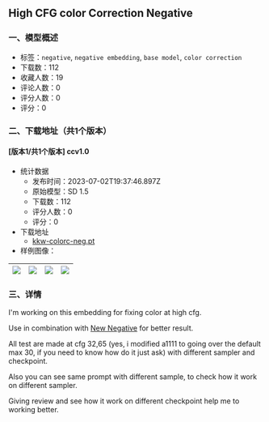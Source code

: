 ## High CFG color Correction Negative
### 一、模型概述

- 标签：`negative`, `negative embedding`, `base model`, `color correction`
- 下载数：112
- 收藏人数：19
- 评论人数：0
- 评分人数：0
- 评分：0

### 二、下载地址（共1个版本）

#### [版本1/共1个版本] ccv1.0

- 统计数据
  - 发布时间：2023-07-02T19:37:46.897Z
  - 原始模型：SD 1.5
  - 下载数：112
  - 评分人数：0
  - 评分：0
- 下载地址
  - [kkw-colorc-neg.pt](https://civitai.com/api/download/models/108953)
- 样例图像：

| <img src="https://image.civitai.com/xG1nkqKTMzGDvpLrqFT7WA/dbcf9b94-1ca8-43d9-8f3f-b07bc63903cc/width=450/1380000.jpeg" /> | <img src="https://image.civitai.com/xG1nkqKTMzGDvpLrqFT7WA/77ca2287-528f-418b-ba03-7264ccacf302/width=450/1380002.jpeg" /> | <img src="https://image.civitai.com/xG1nkqKTMzGDvpLrqFT7WA/2f3ea871-5ae7-44e5-9ed3-8d6c7167b5b3/width=450/1380004.jpeg" /> | <img src="https://image.civitai.com/xG1nkqKTMzGDvpLrqFT7WA/41c5bcbf-b180-4d0c-b207-00f12a7aa2a0/width=450/1380016.jpeg" /> |
| ---- | ---- | ---- | ---- |


### 三、详情
<p>I'm working on this embedding for fixing color at high cfg.</p><p>Use in combination with <a target="_blank" rel="ugc" href="https://civitai.com/models/101046/new-negative">New Negative</a> for better result.</p><p>All test are made at cfg 32,65 (yes, i modified a1111 to going over the default max 30, if you need to know how do it just ask) with different sampler and checkpoint.</p><p>Also you can see same prompt with different sample, to check how it work on different sampler.</p><p>Giving review and see how it work on different checkpoint help me to working better.</p><p></p>